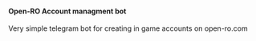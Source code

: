 #### Open-RO Account managment bot

Very simple telegram bot for creating in game accounts on open-ro.com